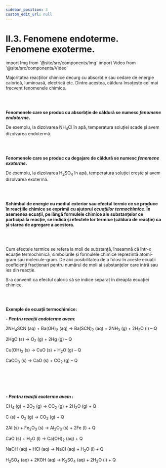 ```yaml
---
sidebar_position: 3
custom_edit_url: null
---
```


# II.3. Fenomene endoterme. Fenomene exoterme.


import Img from '@site/src/components/Img'
import Video from '@site/src/components/Video'



<div class="alert alert--primary" role="alert">

Majoritatea reacțiilor chimice decurg cu absorbție sau cedare de energie calorică, luminoasă, electrică etc. Dintre acestea, căldura însoțește cel mai frecvent fenomenele chimice.


</div>

<br></br>



<div class="alert alert--primary" role="alert">

**Fenomenele care se produc cu absorbție de căldură se numesc _fenomene endoterme_.**

De exemplu, la dizolvarea NH<sub>4</sub>Cl în apă, temperatura soluției scade și avem dizolvarea endotermă.


</div>

<br></br>


<div class="alert alert--primary" role="alert">

**Fenomenele care se produc cu degajare de căldură se numesc _fenomene exoterme_.**

De exemplu, la dizolvarea H<sub>2</sub>SO<sub>4</sub> în apă, temperatura soluției crește și avem dizolvarea exotermă.


</div>

<br></br>


<div class="alert alert--primary" role="alert">

**Schimbul de energie cu mediul exterior sau efectul termic ce se produce în reacțiile chimice se exprimă cu ajutorul _ecuațiilor termochimice_. În asemenea ecuații, pe lângă formulele chimice ale substanțelor ce participă la reacție, se indică și efectele lor termice (căldura de reacție) ca și starea de agregare a acestora.** 



</div>



<br></br>


<div class="alert alert--primary" role="alert">

Cum efectele termice se refera la moli de substanță, înseamnă că într-o ecuație termochimică, simbolurile și formulele chimice reprezintă atomi-gram sau molecule-gram. De aici posibilitatea de a folosi în aceste ecuații coeficienți fracționari pentru numărul de moli ai substanțelor care intră sau ies din reacție. 

S-a convenit ca efectul caloric să se indice separat în dreapta ecuației chimice. 





</div>




<br></br>


<div class="alert alert--primary" role="alert">

**Exemple de ecuații termochimice:**

***- Pentru reacții endoterme avem:***

2NH<sub>4</sub>SCN (aq) + Ba(OH)<sub>2</sub> (aq) → Ba(SCN)<sub>2</sub> (aq) + 2NH<sub>3</sub> (g) + 2H<sub>2</sub>O (l) – Q

2HgO (s) → O<sub>2</sub> (g) + 2Hg (g) – Q

Cu(OH)<sub>2</sub> (s) → CuO (s) + H<sub>2</sub>O (g) – Q

CaCO<sub>3</sub> (s) → CaO (s) + CO<sub>2</sub> (g) – Q


<br></br>
<br></br>



***- Pentru reacții exoterme avem :***

CH<sub>4</sub> (g) + 2O<sub>2</sub> (g) → CO<sub>2</sub> (g) + 2H<sub>2</sub>O (g) + Q

C (s) + O<sub>2</sub> (g) → CO<sub>2</sub> (g) + Q

2Al (s) + Fe<sub>2</sub>O<sub>3</sub> (s) → Al<sub>2</sub>O<sub>3</sub> (s) + 2Fe (l) + Q

CaO (s) + H<sub>2</sub>O (l) → Ca(OH)<sub>2</sub> (aq) + Q

NaOH (aq) + HCl (aq) → NaCl (aq) + H<sub>2</sub>O (l) + Q

H<sub>2</sub>SO<sub>4</sub> (aq) + 2KOH (aq) → K<sub>2</sub>SO<sub>4</sub> (aq) + 2H<sub>2</sub>O (l) + Q


</div>


